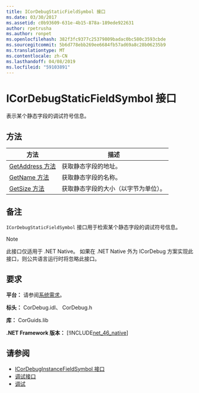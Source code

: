 ```yaml
---
title: ICorDebugStaticFieldSymbol 接口
ms.date: 03/30/2017
ms.assetid: c0b93609-631e-4b15-878a-189ede922631
author: rpetrusha
ms.author: ronpet
ms.openlocfilehash: 382f3fc9377c25379809badac0bc580c3593cbde
ms.sourcegitcommit: 5b6d778ebb269ee6684fb57ad69a8c28b06235b9
ms.translationtype: MT
ms.contentlocale: zh-CN
ms.lasthandoff: 04/08/2019
ms.locfileid: "59103891"
---
```

# <a name="icordebugstaticfieldsymbol-interface"></a>ICorDebugStaticFieldSymbol 接口
表示某个静态字段的调试符号信息。  
  
## <a name="methods"></a>方法  
  
|方法|描述|  
|------------|-----------------|  
|[GetAddress 方法](../../../../docs/framework/unmanaged-api/debugging/icordebugstaticfieldsymbol-getaddress-method.md)|获取静态字段的地址。|  
|[GetName 方法](../../../../docs/framework/unmanaged-api/debugging/icordebugstaticfieldsymbol-getname-method.md)|获取静态字段的名称。|  
|[GetSize 方法](../../../../docs/framework/unmanaged-api/debugging/icordebugstaticfieldsymbol-getsize-method.md)|获取静态字段的大小（以字节为单位）。|  
  
## <a name="remarks"></a>备注  
 `ICorDebugStaticFieldSymbol` 接口用于检索某个静态字段的调试符号信息。  
  
> [!NOTE]
>  此接口仅适用于 .NET Native。 如果在 .NET Native 外为 ICorDebug 方案实现此接口，则公共语言运行时将忽略此接口。  
  
## <a name="requirements"></a>要求  
 **平台：** 请参阅[系统需求](../../../../docs/framework/get-started/system-requirements.md)。  
  
 **标头：** CorDebug.idl、 CorDebug.h  
  
 **库：** CorGuids.lib  
  
 **.NET Framework 版本：** [!INCLUDE[net_46_native](../../../../includes/net-46-native-md.md)]  
  
## <a name="see-also"></a>请参阅

- [ICorDebugInstanceFieldSymbol 接口](../../../../docs/framework/unmanaged-api/debugging/icordebuginstancefieldsymbol-interface.md)
- [调试接口](../../../../docs/framework/unmanaged-api/debugging/debugging-interfaces.md)
- [调试](../../../../docs/framework/unmanaged-api/debugging/index.md)
